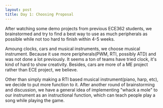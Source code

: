 ```yaml
---
layout: post
title: Day 1: Choosing Proposal
---
```


After watching some demo projects from previous ECE362 students, we brainstormed and try to find a best way to use as much peripherals as possible while not too hard to finish within 4-5 weeks.

Amoung clocks, cars and musical instruments, we choose musical instrument. Because it use more peripherals(PWM, RTI, possibly ATD) and was not done a lot previously. It seems a ton of teams have tried clock, it's kind of hard to show creativity. Besides, cars are more of a ME project rather than ECE project, we believe. 

Other than simply making a RTI based musical instrument(piano, harp, etc), we decide to put more function to it. After another round of brainstorming and discussion, we have a general idea of implementing "whack a mole" to our instrument as an instructional function, which can teach people play a song while playing the game.
